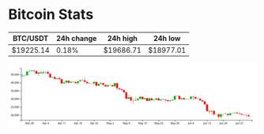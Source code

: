# Bitcoin Stats

BTC/USDT|24h change|24h high|24h low|
|---|---|---|---|
|$19225.14|0.18%|$19686.71|$18977.01|

<img src="./chart.svg">
